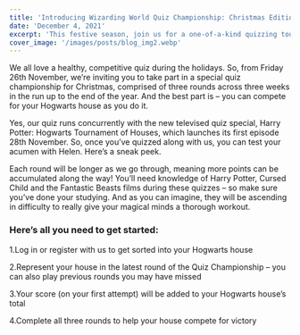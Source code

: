 ```yaml
---
title: 'Introducing Wizarding World Quiz Championship: Christmas Edition'
date: 'December 4, 2021'
excerpt: 'This festive season, join us for a one-of-a-kind quizzing tournament here on WizardingWorld.com – where you can compete with your Hogwarts house! Join us for round THREE now!'
cover_image: '/images/posts/blog_img2.webp'
---
```


We all love a healthy, competitive quiz during the holidays. So, from Friday 26th November, we’re inviting you to take part in a special quiz championship for Christmas, comprised of three rounds across three weeks in the run up to the end of the year. And the best part is – you can compete for your Hogwarts house as you do it.

Yes, our quiz runs concurrently with the new televised quiz special, Harry Potter: Hogwarts Tournament of Houses, which launches its first episode 28th November. So, once you’ve quizzed along with us, you can test your acumen with Helen. Here’s a sneak peek.

Each round will be longer as we go through, meaning more points can be accumulated along the way! You’ll need knowledge of Harry Potter, Cursed Child and the Fantastic Beasts films during these quizzes – so make sure you’ve done your studying. And as you can imagine, they will be ascending in difficulty to really give your magical minds a thorough workout.

### Here’s all you need to get started:

1.Log in or register with us to get sorted into your Hogwarts house

2.Represent your house in the latest round of the Quiz Championship – you can also play previous rounds you may have missed

3.Your score (on your first attempt) will be added to your Hogwarts house’s total

4.Complete all three rounds to help your house compete for victory